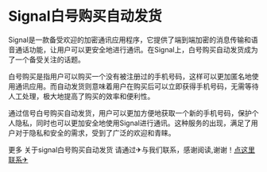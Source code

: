 # Signal白号购买自动发货

Signal是一款备受欢迎的加密通讯应用程序，它提供了端到端加密的消息传输和语音通话功能，让用户可以更安全地进行通讯。在Signal上，白号购买自动发货成为了一个备受关注的话题。

白号购买是指用户可以购买一个没有被注册过的手机号码，这样可以更加匿名地使用通讯应用。而自动发货则意味着用户在购买后可以立即获得手机号码，无需等待人工处理，极大地提高了购买的效率和便利性。

通过信号白号购买自动发货，用户可以更加方便地获取一个新的手机号码，保护个人隐私，同时也可以更加安全地使用Signal进行通讯。这种服务的出现，满足了用户对于隐私和安全的需求，受到了广泛的欢迎和青睐。

更多 关于signal白号购买自动发货 请通过✈与我们联系，感谢阅读,谢谢！[点这里联系✈](https://acc.k02.cc)